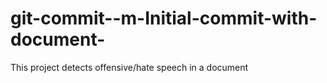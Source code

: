 # git-commit--m-Initial-commit-with-document-
This project detects offensive/hate speech in a document
